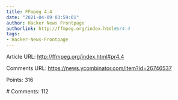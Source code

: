 ```yaml
---
title: FFmpeg 4.4
date: "2021-04-09 03:59:01"
author: Hacker News Frontpage
authorlink: http://ffmpeg.org/index.html#pr4.4
tags:
- Hacker-News-Frontpage
---
```


<p>Article URL: <a href="http://ffmpeg.org/index.html#pr4.4">http://ffmpeg.org/index.html#pr4.4</a></p>
<p>Comments URL: <a href="https://news.ycombinator.com/item?id=26746537">https://news.ycombinator.com/item?id=26746537</a></p>
<p>Points: 316</p>
<p># Comments: 112</p>

